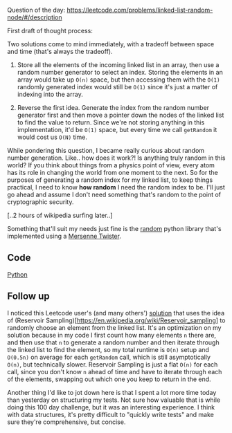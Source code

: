 Question of the day: https://leetcode.com/problems/linked-list-random-node/#/description

First draft of thought process:

Two solutions come to mind immediately, with a tradeoff between
space and time (that's always the tradeoff).

1) Store all the elements of the incoming linked list in an array,
   then use a random number generator to select an index. Storing
   the elements in an array would take up `O(n)` space, but then
   accessing them with the `O(1)` randomly generated index would
   still be `O(1)` since it's just a matter of indexing into the 
   array.

2) Reverse the first idea. Generate the index from the random number
   generator first and then move a pointer down the nodes of the
   linked list to find the value to return. Since we're not storing
   anything in this implementation, it'd be `O(1)` space, but every
   time we call `getRandom` it would cost us `O(N)` time.

While pondering this question, I became really curious about random
number generation. Like.. how does it work?! Is anything truly
random in this world? If you think about things from a physics point
of view, every atom has its role in changing the world from one
moment to the next. So for the purposes of generating a random
index for my linked list, to keep things practical, I need to know
**how random** I need the random index to be. I'll just go ahead
and assume I don't need something that's random to the point of
cryptographic security.

[..2 hours of wikipedia surfing later..]

Something that'll suit my needs just fine is the [random](https://docs.python.org/2/library/random.html#random.random)
python library that's implemented using a [Mersenne Twister](https://en.wikipedia.org/wiki/Mersenne_Twister).

## Code ##
[Python](./randomnode.py)

## Follow up ##

I noticed this Leetcode user's (and many others') [solution](https://discuss.leetcode.com/topic/53738/o-n-time-o-1-space-java-solution) that uses the idea of
(Reservoir Sampling)[https://en.wikipedia.org/wiki/Reservoir_sampling]
to randomly choose an element from the linked list. It's an optimization
on my solution because in my code I first count how many elements `n`
there are, and then use that `n` to generate a random number and then
iterate through the linked list to find the element, so my total
runtime is `O(n)` setup and `O(0.5n)` on average
for each `getRandom` call, which is still asymptotically `O(n)`,
but technically slower. Reservoir Sampling is just a flat `O(n)`
for each call, since you don't know `n` ahead of time and have to
iterate through each of the elements, swapping out which one you
keep to return in the end.

Another thing I'd like to jot down here is that I spent a lot more time today than
yesterday on structuring my tests. Not sure how valuable that is while
doing this 100 day challenge, but it was an interesting experience.
I think with data structures, it's pretty difficult to "quickly write tests"
and make sure they're comprehensive, but concise.
